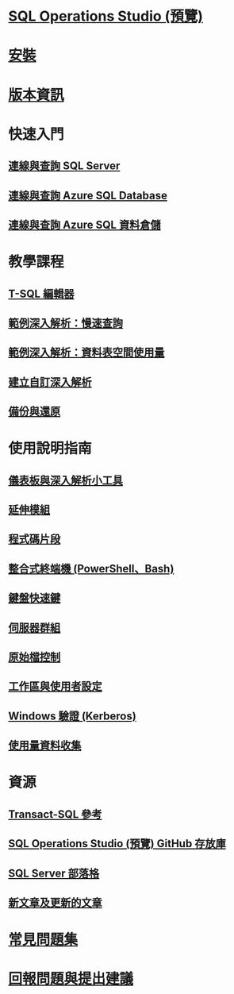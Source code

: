 # [SQL Operations Studio (預覽)](what-is.md)
# [安裝](download.md)
# [版本資訊](release-notes.md)
# 快速入門
## [連線與查詢 SQL Server](quickstart-sql-server.md)
## [連線與查詢 Azure SQL Database](quickstart-sql-database.md)
## [連線與查詢 Azure SQL 資料倉儲](quickstart-sql-dw.md)
# 教學課程
## [T-SQL 編輯器](tutorial-sql-editor.md) 
## [範例深入解析：慢速查詢](tutorial-qds-sql-server.md)
## [範例深入解析：資料表空間使用量](tutorial-table-space-sql-server.md)
## [建立自訂深入解析](tutorial-build-custom-insight-sql-server.md) 
## [備份與還原](tutorial-backup-restore-sql-server.md)
# 使用說明指南
## [儀表板與深入解析小工具](insight-widgets.md)
## [延伸模組](extensions.md)
## [程式碼片段](code-snippets.md)
## [整合式終端機 (PowerShell、Bash)](integrated-terminal.md)
## [鍵盤快速鍵](keyboard-shortcuts.md)
## [伺服器群組](server-groups.md)
## [原始檔控制](source-control.md)
## [工作區與使用者設定](settings.md)
## [Windows 驗證 (Kerberos)](enable-kerberos.md)
## [使用量資料收集](usage-data-collection.md)
# 資源
## [Transact-SQL 參考](../t-sql/language-reference.md)
## [SQL Operations Studio (預覽) GitHub 存放庫](https://www.github.com/Microsoft/SqlOpsStudio)
## [SQL Server 部落格](https://blogs.technet.microsoft.com/dataplatforminsider/)
## [新文章及更新的文章](new-updated-sql-operations-studio.md)
# [常見問題集](faq.md)
# [回報問題與提出建議](https://github.com/microsoft/sqlopsstudio/issues)
